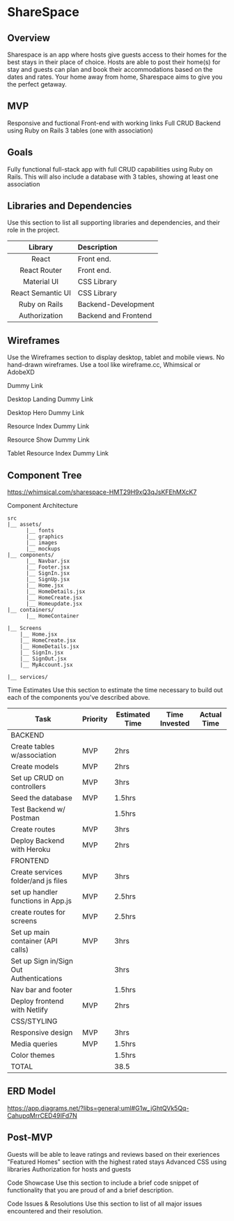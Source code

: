 # ShareSpace

## Overview
Sharespace is an app where hosts give guests access to their homes for the best stays in their place of choice. Hosts are able to post their home(s) for stay and guests can plan and book their accommodations based on the dates and rates. Your home away from home, Sharespace aims to give you the perfect getaway. 

## MVP

Responsive and fuctional Front-end with working links
Full CRUD Backend using Ruby on Rails 
3 tables (one with association)

## Goals

Fully functional full-stack app with full CRUD capabilities using Ruby on Rails. This will also include a database with 3 tables, showing at least one association  

## Libraries and Dependencies

Use this section to list all supporting libraries and dependencies, and their role in the project. 

|     Library      | Description                                |
| :--------------: | :----------------------------------------- |
|      React       | Front end.                                 |
|     React Router      | Front end.                                 |
|      Material UI      | CSS Library                                |
|      React Semantic UI       | CSS Library                                 |
|     Ruby on Rails     | Backend-Development                               |
|     Authorization      | Backend and Frontend                                |


## Wireframes

Use the Wireframes section to display desktop, tablet and mobile views. No hand-drawn wireframes. Use a tool like wireframe.cc, Whimsical or AdobeXD

Dummy Link

Desktop Landing
Dummy Link

Desktop Hero
Dummy Link

Resource Index
Dummy Link

Resource Show
Dummy Link

Tablet Resource Index
Dummy Link


## Component Tree

https://whimsical.com/sharespace-HMT29H9xQ3qJsKFEhMXcK7

Component Architecture
```
src
|__ assets/
      |__ fonts
      |__ graphics
      |__ images
      |__ mockups
|__ components/
      |__ Navbar.jsx
      |__ Footer.jsx
      |__ SignIn.jsx
      |__ SignUp.jsx
      |__ Home.jsx
      |__ HomeDetails.jsx
      |__ HomeCreate.jsx
      |__ Homeupdate.jsx
|__ containers/
      |__ HomeContainer
      
|__ Screens
    |__ Home.jsx
    |__ HomeCreate.jsx
    |__ HomeDetails.jsx
    |__ SignIn.jsx
    |__ SignOut.jsx
    |__ MyAccount.jsx
    
|__ services/
```

Time Estimates
Use this section to estimate the time necessary to build out each of the components you've described above.

| Task                                    | Priority | Estimated Time | Time Invested | Actual Time  |
|-----------------------------------------|----------|----------------|---------------|--------------|
| BACKEND                                 |          |                |               |              |
| Create tables w/association             | MVP      | 2hrs           |               |              |
| Create models                           | MVP      | 2hrs           |               |              |
| Set up CRUD on controllers              | MVP      | 3hrs           |               |              |
| Seed the database                       | MVP      | 1.5hrs         |               |              |
| Test Backend w/ Postman                 |          | 1.5hrs         |               |              |
| Create routes                           | MVP      | 3hrs           |               |              |
| Deploy Backend with Heroku              | MVP      | 2hrs           |               |              |
| FRONTEND                                |          |                |               |              |
| Create services folder/and js files     | MVP      | 3hrs           |               |              |
| set up handler functions in App.js      | MVP      | 2.5hrs         |               |              |
| create routes for screens               | MVP      | 2.5hrs         |               |              |
| Set up main container (API calls)       | MVP      | 3hrs           |               |              |
| Set up Sign in/Sign Out Authentications |          | 3hrs           |               |              |
| Nav bar and footer                      |          | 1.5hrs         |               |              |
| Deploy frontend with Netlify            | MVP      | 2hrs           |               |              |
| CSS/STYLING                             |          |                |               |              |
| Responsive design                       | MVP      | 3hrs           |               |              |
| Media queries                           | MVP      | 1.5hrs         |               |              |
| Color themes                            |          | 1.5hrs         |               |              |
| TOTAL                                   |          | 38.5           |               |              |


## ERD Model

https://app.diagrams.net/?libs=general;uml#G1w_jGhtQVk5Qq-CahupqMrrCED49IFd7N

## Post-MVP
Guests will be able to leave ratings and reviews based on their exeriences
"Featured Homes" section with the highest rated stays 
Advanced CSS using libraries
Authorization for hosts and guests


Code Showcase
Use this section to include a brief code snippet of functionality that you are proud of and a brief description.

Code Issues & Resolutions
Use this section to list of all major issues encountered and their resolution.
